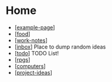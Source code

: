 # Home

- [[example-page]]
- [[food]]
- [[work-notes]]
- [[inbox]] Place to dump random ideas
- [[todo]] TODO List!
- [[rpgs]]
- [[computers]]
- [[project-ideas]]

[//begin]: # "Autogenerated link references for markdown compatibility"
[example-page]: example-page "Example Page"
[food]: food "Food"
[work-notes]: work-notes "Work Notes"
[inbox]: inbox "Inbox"
[todo]: todo "Todo"
[rpgs]: rpgs "RPGs"
[computers]: computers "Computers"
[project-ideas]: project-ideas "Project Ideas"
[//end]: # "Autogenerated link references"
